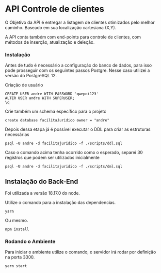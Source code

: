# API Controle de clientes 

O Objetivo da API é entregar a listagem de clientes otimizados pelo melhor caminho. Baseado em sua localização cartesiana (X,Y).

A API conta também com end-points para controle de clientes, com métodos de inserção, atualização e deleção.

### Instalação

Antes de tudo é necessário a configuração do banco de dados, para isso pode prosseguir com os seguintes passos Postgre. Nesse caso utilizei a versão do PostgreSQL 12.

Criação de usuário

    CREATE USER andre WITH PASSWORD 'qwepoi123'
    ALTER USER andre WITH SUPERUSER;
    \q

Crie também um schema específico para o projeto

    create database facilitaJuridico owner = "andre"


Depois dessa etapa já é possível executar o DDL para criar as estruturas necessárias

    psql -U andre -d facilitajuridico -f ./scripts/ddl.sql

Caso o comando acima tenha ocorrido como o esperado, separei 30 registros que podem ser utilizados inicialmente

    psql -U andre -d facilitajuridico -f ./scripts/dml.sql

## Instalação do Back-End

Foi utilizada a versão 18.17.0 do node.

Utilize o comando para a instalação das dependencias.

    yarn

Ou mesmo.

    npm install

### Rodando o Ambiente

Para iniciar o ambiente utilize o comando, o servidor irá rodar por definição na porta 3300.

    yarn start
